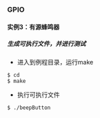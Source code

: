 ### GPIO

#### 实例3：有源蜂鸣器

##### 生成可执行文件，并进行测试

- 进入到例程目录，运行make

```shell
$ cd 
$ make 
```

- 执行可执行文件

```shell
$ ./beepButton
```













